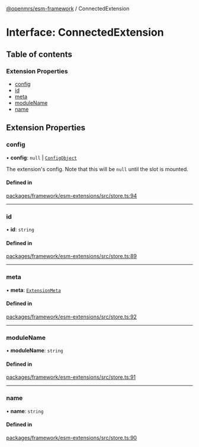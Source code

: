 [@openmrs/esm-framework](../API.md) / ConnectedExtension

# Interface: ConnectedExtension

## Table of contents

### Extension Properties

- [config](ConnectedExtension.md#config)
- [id](ConnectedExtension.md#id)
- [meta](ConnectedExtension.md#meta)
- [moduleName](ConnectedExtension.md#modulename)
- [name](ConnectedExtension.md#name)

## Extension Properties

### config

• **config**: ``null`` \| [`ConfigObject`](ConfigObject.md)

The extension's config. Note that this will be `null` until the slot is mounted.

#### Defined in

[packages/framework/esm-extensions/src/store.ts:94](https://github.com/openmrs/openmrs-esm-core/blob/main/packages/framework/esm-extensions/src/store.ts#L94)

___

### id

• **id**: `string`

#### Defined in

[packages/framework/esm-extensions/src/store.ts:89](https://github.com/openmrs/openmrs-esm-core/blob/main/packages/framework/esm-extensions/src/store.ts#L89)

___

### meta

• **meta**: [`ExtensionMeta`](ExtensionMeta.md)

#### Defined in

[packages/framework/esm-extensions/src/store.ts:92](https://github.com/openmrs/openmrs-esm-core/blob/main/packages/framework/esm-extensions/src/store.ts#L92)

___

### moduleName

• **moduleName**: `string`

#### Defined in

[packages/framework/esm-extensions/src/store.ts:91](https://github.com/openmrs/openmrs-esm-core/blob/main/packages/framework/esm-extensions/src/store.ts#L91)

___

### name

• **name**: `string`

#### Defined in

[packages/framework/esm-extensions/src/store.ts:90](https://github.com/openmrs/openmrs-esm-core/blob/main/packages/framework/esm-extensions/src/store.ts#L90)
